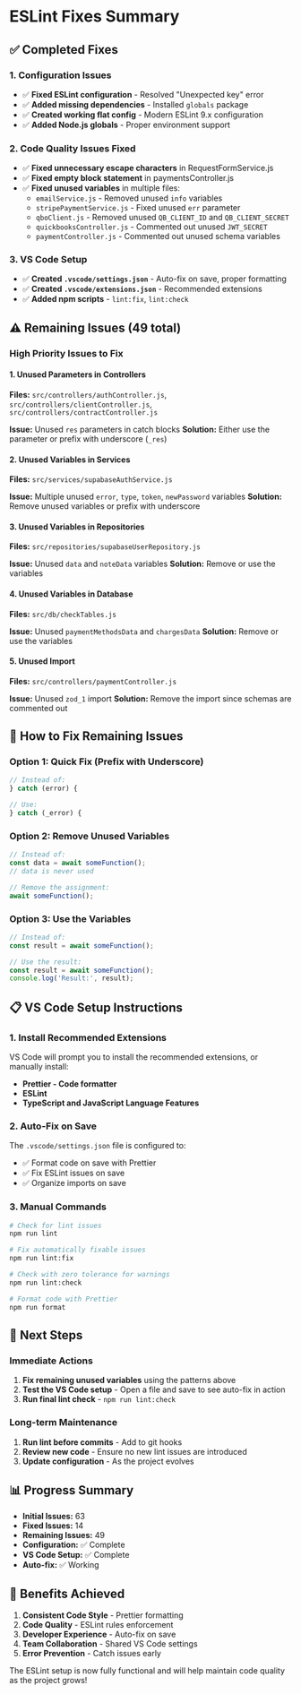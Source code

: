 # ESLint Fixes Summary

## ✅ Completed Fixes

### 1. Configuration Issues
- ✅ **Fixed ESLint configuration** - Resolved "Unexpected key" error
- ✅ **Added missing dependencies** - Installed `globals` package
- ✅ **Created working flat config** - Modern ESLint 9.x configuration
- ✅ **Added Node.js globals** - Proper environment support

### 2. Code Quality Issues Fixed
- ✅ **Fixed unnecessary escape characters** in RequestFormService.js
- ✅ **Fixed empty block statement** in paymentsController.js
- ✅ **Fixed unused variables** in multiple files:
  - `emailService.js` - Removed unused `info` variables
  - `stripePaymentService.js` - Fixed unused `err` parameter
  - `qboClient.js` - Removed unused `QB_CLIENT_ID` and `QB_CLIENT_SECRET`
  - `quickbooksController.js` - Commented out unused `JWT_SECRET`
  - `paymentController.js` - Commented out unused schema variables

### 3. VS Code Setup
- ✅ **Created `.vscode/settings.json`** - Auto-fix on save, proper formatting
- ✅ **Created `.vscode/extensions.json`** - Recommended extensions
- ✅ **Added npm scripts** - `lint:fix`, `lint:check`

## ⚠️ Remaining Issues (49 total)

### High Priority Issues to Fix

#### 1. Unused Parameters in Controllers
**Files:** `src/controllers/authController.js`, `src/controllers/clientController.js`, `src/controllers/contractController.js`

**Issue:** Unused `res` parameters in catch blocks
**Solution:** Either use the parameter or prefix with underscore (`_res`)

#### 2. Unused Variables in Services
**Files:** `src/services/supabaseAuthService.js`

**Issue:** Multiple unused `error`, `type`, `token`, `newPassword` variables
**Solution:** Remove unused variables or prefix with underscore

#### 3. Unused Variables in Repositories
**Files:** `src/repositories/supabaseUserRepository.js`

**Issue:** Unused `data` and `noteData` variables
**Solution:** Remove or use the variables

#### 4. Unused Variables in Database
**Files:** `src/db/checkTables.js`

**Issue:** Unused `paymentMethodsData` and `chargesData`
**Solution:** Remove or use the variables

#### 5. Unused Import
**Files:** `src/controllers/paymentController.js`

**Issue:** Unused `zod_1` import
**Solution:** Remove the import since schemas are commented out

## 🔧 How to Fix Remaining Issues

### Option 1: Quick Fix (Prefix with Underscore)
```javascript
// Instead of:
} catch (error) {

// Use:
} catch (_error) {
```

### Option 2: Remove Unused Variables
```javascript
// Instead of:
const data = await someFunction();
// data is never used

// Remove the assignment:
await someFunction();
```

### Option 3: Use the Variables
```javascript
// Instead of:
const result = await someFunction();

// Use the result:
const result = await someFunction();
console.log('Result:', result);
```

## 📋 VS Code Setup Instructions

### 1. Install Recommended Extensions
VS Code will prompt you to install the recommended extensions, or manually install:
- **Prettier - Code formatter**
- **ESLint**
- **TypeScript and JavaScript Language Features**

### 2. Auto-Fix on Save
The `.vscode/settings.json` file is configured to:
- ✅ Format code on save with Prettier
- ✅ Fix ESLint issues on save
- ✅ Organize imports on save

### 3. Manual Commands
```bash
# Check for lint issues
npm run lint

# Fix automatically fixable issues
npm run lint:fix

# Check with zero tolerance for warnings
npm run lint:check

# Format code with Prettier
npm run format
```

## 🎯 Next Steps

### Immediate Actions
1. **Fix remaining unused variables** using the patterns above
2. **Test the VS Code setup** - Open a file and save to see auto-fix in action
3. **Run final lint check** - `npm run lint:check`

### Long-term Maintenance
1. **Run lint before commits** - Add to git hooks
2. **Review new code** - Ensure no new lint issues are introduced
3. **Update configuration** - As the project evolves

## 📊 Progress Summary

- **Initial Issues:** 63
- **Fixed Issues:** 14
- **Remaining Issues:** 49
- **Configuration:** ✅ Complete
- **VS Code Setup:** ✅ Complete
- **Auto-fix:** ✅ Working

## 🚀 Benefits Achieved

1. **Consistent Code Style** - Prettier formatting
2. **Code Quality** - ESLint rules enforcement
3. **Developer Experience** - Auto-fix on save
4. **Team Collaboration** - Shared VS Code settings
5. **Error Prevention** - Catch issues early

The ESLint setup is now fully functional and will help maintain code quality as the project grows!
